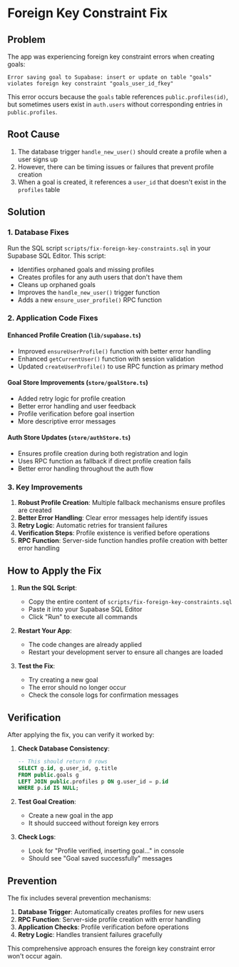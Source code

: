 # Foreign Key Constraint Fix

## Problem
The app was experiencing foreign key constraint errors when creating goals:
```
Error saving goal to Supabase: insert or update on table "goals" violates foreign key constraint "goals_user_id_fkey"
```

This error occurs because the `goals` table references `public.profiles(id)`, but sometimes users exist in `auth.users` without corresponding entries in `public.profiles`.

## Root Cause
1. The database trigger `handle_new_user()` should create a profile when a user signs up
2. However, there can be timing issues or failures that prevent profile creation
3. When a goal is created, it references a `user_id` that doesn't exist in the `profiles` table

## Solution

### 1. Database Fixes
Run the SQL script `scripts/fix-foreign-key-constraints.sql` in your Supabase SQL Editor. This script:

- Identifies orphaned goals and missing profiles
- Creates profiles for any auth users that don't have them
- Cleans up orphaned goals
- Improves the `handle_new_user()` trigger function
- Adds a new `ensure_user_profile()` RPC function

### 2. Application Code Fixes

#### Enhanced Profile Creation (`lib/supabase.ts`)
- Improved `ensureUserProfile()` function with better error handling
- Enhanced `getCurrentUser()` function with session validation
- Updated `createUserProfile()` to use RPC function as primary method

#### Goal Store Improvements (`store/goalStore.ts`)
- Added retry logic for profile creation
- Better error handling and user feedback
- Profile verification before goal insertion
- More descriptive error messages

#### Auth Store Updates (`store/authStore.ts`)
- Ensures profile creation during both registration and login
- Uses RPC function as fallback if direct profile creation fails
- Better error handling throughout the auth flow

### 3. Key Improvements

1. **Robust Profile Creation**: Multiple fallback mechanisms ensure profiles are created
2. **Better Error Handling**: Clear error messages help identify issues
3. **Retry Logic**: Automatic retries for transient failures
4. **Verification Steps**: Profile existence is verified before operations
5. **RPC Function**: Server-side function handles profile creation with better error handling

## How to Apply the Fix

1. **Run the SQL Script**:
   - Copy the entire content of `scripts/fix-foreign-key-constraints.sql`
   - Paste it into your Supabase SQL Editor
   - Click "Run" to execute all commands

2. **Restart Your App**:
   - The code changes are already applied
   - Restart your development server to ensure all changes are loaded

3. **Test the Fix**:
   - Try creating a new goal
   - The error should no longer occur
   - Check the console logs for confirmation messages

## Verification

After applying the fix, you can verify it worked by:

1. **Check Database Consistency**:
   ```sql
   -- This should return 0 rows
   SELECT g.id, g.user_id, g.title 
   FROM public.goals g
   LEFT JOIN public.profiles p ON g.user_id = p.id
   WHERE p.id IS NULL;
   ```

2. **Test Goal Creation**:
   - Create a new goal in the app
   - It should succeed without foreign key errors

3. **Check Logs**:
   - Look for "Profile verified, inserting goal..." in console
   - Should see "Goal saved successfully" messages

## Prevention

The fix includes several prevention mechanisms:

1. **Database Trigger**: Automatically creates profiles for new users
2. **RPC Function**: Server-side profile creation with error handling
3. **Application Checks**: Profile verification before operations
4. **Retry Logic**: Handles transient failures gracefully

This comprehensive approach ensures the foreign key constraint error won't occur again.